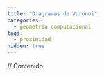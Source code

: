 ```yaml
---
title: "Diagramas de Voronoi"
categories:
  - geometría computacional
tags:
  - proximidad
hidden: true
---
```


// Contenido